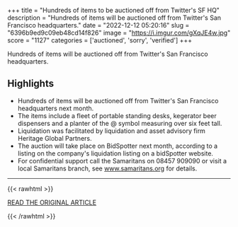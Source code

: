 +++
title = "Hundreds of items to be auctioned off from Twitter's SF HQ"
description = "Hundreds of items will be auctioned off from Twitter's San Francisco headquarters."
date = "2022-12-12 05:20:16"
slug = "6396b9ed9c09eb48cd14f826"
image = "https://i.imgur.com/gXqJE4w.jpg"
score = "1127"
categories = ['auctioned', 'sorry', 'verified']
+++

Hundreds of items will be auctioned off from Twitter's San Francisco headquarters.

## Highlights

- Hundreds of items will be auctioned off from Twitter's San Francisco headquarters next month.
- The items include a fleet of portable standing desks, kegerator beer dispensers and a planter of the @ symbol measuring over six feet tall.
- Liquidation was facilitated by liquidation and asset advisory firm Heritage Global Partners.
- The auction will take place on BidSpotter next month, according to a listing on the company's liquidation listing on a bidSpotter website.
- For confidential support call the Samaritans on 08457 909090 or visit a local Samaritans branch, see www.samaritans.org for details.

---

{{< rawhtml >}}
  <p class="article-category">
    <a target="_blank" href="https://www.sfgate.com/tech/article/Twitter-SF-headquarters-auction-17647004.php">READ THE ORIGINAL ARTICLE</a>
  </p>
{{< /rawhtml >}}
